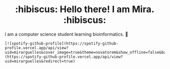 <h1 align="center">
    :hibiscus: Hello there! I am Mira. :hibiscus:
</h1>
I am a computer science student learning bioinformatics. 🧬  


    [![spotify-github-profile](https://spotify-github-profile.vercel.app/api/view?uid=mirarguelles&cover_image=true&theme=novatorem&show_offline=false&background_color=121212&bar_color=53b14f&bar_color_cover=false)](https://spotify-github-profile.vercel.app/api/view?uid=mirarguelles&redirect=true)
